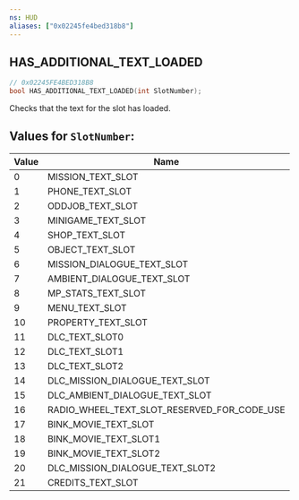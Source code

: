 ```yaml
---
ns: HUD
aliases: ["0x02245fe4bed318b8"]
---
```

## HAS_ADDITIONAL_TEXT_LOADED

```c
// 0x02245FE4BED318B8
bool HAS_ADDITIONAL_TEXT_LOADED(int SlotNumber);
```

Checks that the text for the slot has loaded.

## Values for `SlotNumber`:
| Value | Name |
| --- | --- |
| 0 | MISSION_TEXT_SLOT |
| 1 | PHONE_TEXT_SLOT |
| 2 | ODDJOB_TEXT_SLOT |
| 3 | MINIGAME_TEXT_SLOT |
| 4 | SHOP_TEXT_SLOT |
| 5 | OBJECT_TEXT_SLOT |
| 6 | MISSION_DIALOGUE_TEXT_SLOT |
| 7 | AMBIENT_DIALOGUE_TEXT_SLOT |
| 8 | MP_STATS_TEXT_SLOT |
| 9 | MENU_TEXT_SLOT |
| 10 | PROPERTY_TEXT_SLOT |
| 11 | DLC_TEXT_SLOT0 |
| 12 | DLC_TEXT_SLOT1 |
| 13 | DLC_TEXT_SLOT2 |
| 14 | DLC_MISSION_DIALOGUE_TEXT_SLOT |
| 15 | DLC_AMBIENT_DIALOGUE_TEXT_SLOT |
| 16 | RADIO_WHEEL_TEXT_SLOT_RESERVED_FOR_CODE_USE |
| 17 | BINK_MOVIE_TEXT_SLOT |
| 18 | BINK_MOVIE_TEXT_SLOT1 |
| 19 | BINK_MOVIE_TEXT_SLOT2 |
| 20 | DLC_MISSION_DIALOGUE_TEXT_SLOT2 |
| 21 | CREDITS_TEXT_SLOT |

